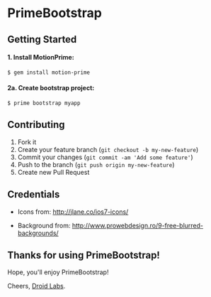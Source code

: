 # PrimeBootstrap

## Getting Started

#### 1. Install MotionPrime:

    $ gem install motion-prime

#### 2a. Create bootstrap project:
  
    $ prime bootstrap myapp 

## Contributing

1. Fork it
2. Create your feature branch (`git checkout -b my-new-feature`)
3. Commit your changes (`git commit -am 'Add some feature'`)
4. Push to the branch (`git push origin my-new-feature`)
5. Create new Pull Request

## Credentials

* Icons from:
http://jlane.co/ios7-icons/

* Background from:
http://www.prowebdesign.ro/9-free-blurred-backgrounds/

## Thanks for using PrimeBootstrap!

Hope, you'll enjoy PrimeBootstrap!

Cheers, [Droid Labs](http://droidlabs.pro).